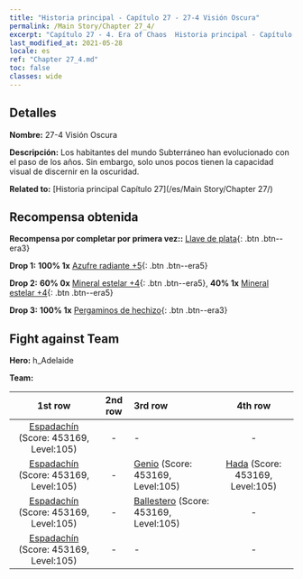 ```yaml
---
title: "Historia principal - Capítulo 27 - 27-4 Visión Oscura"
permalink: /Main Story/Chapter 27_4/
excerpt: "Capítulo 27 - 4. Era of Chaos  Historia principal - Capítulo 27_4. 27-4 Visión Oscura"
last_modified_at: 2021-05-28
locale: es
ref: "Chapter 27_4.md"
toc: false
classes: wide
---
```


## Detalles

 **Nombre:** 27-4 Visión Oscura

 **Descripción:** Los habitantes del mundo Subterráneo han evolucionado con el paso de los años. Sin embargo, solo unos pocos tienen la capacidad visual de discernir en la oscuridad.

 **Related to:** [Historia principal Capítulo 27](/es/Main Story/Chapter 27/)

## Recompensa obtenida

 **Recompensa por completar por primera vez::** [Llave de plata](/ItemsES/con_693/){: .btn .btn--era3}

 **Drop 1:** **100% 1x** [Azufre radiante +5](/ItemsES/mat_99/){: .btn .btn--era5}

 **Drop 2:** **60% 0x** [Mineral estelar +4](/ItemsES/mat_89/){: .btn .btn--era5}, **40% 1x** [Mineral estelar +4](/ItemsES/mat_89/){: .btn .btn--era5}

 **Drop 3:** **100% 1x** [Pergaminos de hechizo](/ItemsES/con_694/){: .btn .btn--era3}


## Fight against Team
 **Hero:** h_Adelaide

 **Team:**


  | 1st row | 2nd row | 3rd row | 4th row |
  |:----:|:----:|:----|:----:|
  | [Espadachín](/es/units/Swordsman/) (Score: 453169, Level:105)  | - | - | - |
  | [Espadachín](/es/units/Swordsman/) (Score: 453169, Level:105)  | - | [Genio](/es/units/Genie/) (Score: 453169, Level:105)  | [Hada](/es/units/Sprite/) (Score: 453169, Level:105)  |
  | [Espadachín](/es/units/Swordsman/) (Score: 453169, Level:105)  | - | [Ballestero](/es/units/Marksman/) (Score: 453169, Level:105)  | - |
  | [Espadachín](/es/units/Swordsman/) (Score: 453169, Level:105)  | - | - | - |


